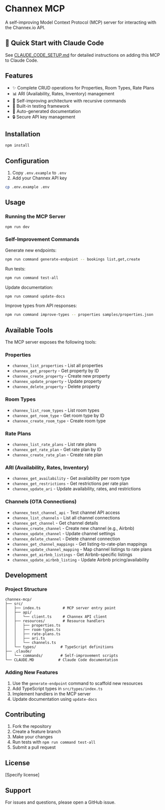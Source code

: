 # Channex MCP

A self-improving Model Context Protocol (MCP) server for interacting with the Channex.io API.

## 🚀 Quick Start with Claude Code

See [CLAUDE_CODE_SETUP.md](./CLAUDE_CODE_SETUP.md) for detailed instructions on adding this MCP to Claude Code.

## Features

- ✨ Complete CRUD operations for Properties, Room Types, Rate Plans
- 📊 ARI (Availability, Rates, Inventory) management
- 🔄 Self-improving architecture with recursive commands
- 🧪 Built-in testing framework
- 📝 Auto-generated documentation
- 🔒 Secure API key management

## Installation

```bash
npm install
```

## Configuration

1. Copy `.env.example` to `.env`
2. Add your Channex API key

```bash
cp .env.example .env
```

## Usage

### Running the MCP Server

```bash
npm run dev
```

### Self-Improvement Commands

Generate new endpoints:
```bash
npm run command generate-endpoint -- bookings list,get,create
```

Run tests:
```bash
npm run command test-all
```

Update documentation:
```bash
npm run command update-docs
```

Improve types from API responses:
```bash
npm run command improve-types -- properties samples/properties.json
```

## Available Tools

The MCP server exposes the following tools:

### Properties
- `channex_list_properties` - List all properties
- `channex_get_property` - Get property by ID
- `channex_create_property` - Create new property
- `channex_update_property` - Update property
- `channex_delete_property` - Delete property

### Room Types
- `channex_list_room_types` - List room types
- `channex_get_room_type` - Get room type by ID
- `channex_create_room_type` - Create room type

### Rate Plans
- `channex_list_rate_plans` - List rate plans
- `channex_get_rate_plan` - Get rate plan by ID
- `channex_create_rate_plan` - Create rate plan

### ARI (Availability, Rates, Inventory)
- `channex_get_availability` - Get availability per room type
- `channex_get_restrictions` - Get restrictions per rate plan
- `channex_update_ari` - Update availability, rates, and restrictions

### Channels (OTA Connections)
- `channex_test_channel_api` - Test channel API access
- `channex_list_channels` - List all channel connections
- `channex_get_channel` - Get channel details
- `channex_create_channel` - Create new channel (e.g., Airbnb)
- `channex_update_channel` - Update channel settings
- `channex_delete_channel` - Delete channel connection
- `channex_get_channel_mappings` - Get listing-to-rate-plan mappings
- `channex_update_channel_mapping` - Map channel listings to rate plans
- `channex_get_airbnb_listings` - Get Airbnb-specific listings
- `channex_update_airbnb_listing` - Update Airbnb pricing/availability

## Development

### Project Structure

```
channex-mcp/
├── src/
│   ├── index.ts          # MCP server entry point
│   ├── api/
│   │   └── client.ts     # Channex API client
│   ├── resources/        # Resource handlers
│   │   ├── properties.ts
│   │   ├── room-types.ts
│   │   ├── rate-plans.ts
│   │   ├── ari.ts
│   │   └── channels.ts
│   └── types/           # TypeScript definitions
├── .claude/
│   └── commands/        # Self-improvement scripts
└── CLAUDE.MD           # Claude Code documentation
```

### Adding New Features

1. Use the `generate-endpoint` command to scaffold new resources
2. Add TypeScript types in `src/types/index.ts`
3. Implement handlers in the MCP server
4. Update documentation using `update-docs`

## Contributing

1. Fork the repository
2. Create a feature branch
3. Make your changes
4. Run tests with `npm run command test-all`
5. Submit a pull request

## License

[Specify license]

## Support

For issues and questions, please open a GitHub issue.
